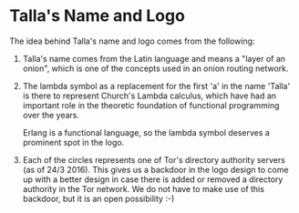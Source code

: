 # Talla's Name and Logo

The idea behind Talla's name and logo comes from the following:

1. Talla's name comes from the Latin language and means a "layer of an onion",
   which is one of the concepts used in an onion routing network.

2. The lambda symbol as a replacement for the first 'a' in the name 'Talla' is
   there to represent Church's Lambda calculus, which have had an important
   role in the theoretic foundation of functional programming over the years.

   Erlang is a functional language, so the lambda symbol deserves a prominent
   spot in the logo.

3. Each of the circles represents one of Tor's directory authority servers (as
   of 24/3 2016). This gives us a backdoor in the logo design to come up with a
   better design in case there is added or removed a directory authority in the
   Tor network. We do not have to make use of this backdoor, but it is an open
   possibility :-)
